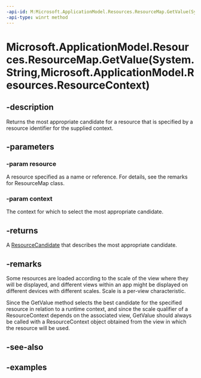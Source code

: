 ```yaml
---
-api-id: M:Microsoft.ApplicationModel.Resources.ResourceMap.GetValue(System.String,Microsoft.ApplicationModel.Resources.ResourceContext)
-api-type: winrt method
---
```


# Microsoft.ApplicationModel.Resources.ResourceMap.GetValue(System.String,Microsoft.ApplicationModel.Resources.ResourceContext)

<!--
public Microsoft.ApplicationModel.Resources.ResourceCandidate GetValue (string resource, Microsoft.ApplicationModel.Resources.ResourceContext context);
-->


## -description

Returns the most appropriate candidate for a resource that is specified by a resource identifier for the supplied context.

## -parameters

### -param resource

A resource specified as a name or reference. For details, see the remarks for ResourceMap class.

### -param context

The context for which to select the most appropriate candidate.

## -returns

A [ResourceCandidate](resourcecandidate.md) that describes the most appropriate candidate.

## -remarks

Some resources are loaded according to the scale of the view where they will be displayed, and different views within an app might be displayed on different devices with different scales. Scale is a per-view characteristic.

Since the GetValue method selects the best candidate for the specified resource in relation to a runtime context, and since the scale qualifier of a ResourceContext depends on the associated view, GetValue should always be called with a ResourceContext object obtained from the view in which the resource will be used.

## -see-also

## -examples


